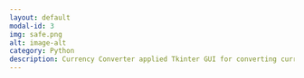 ```yaml
---
layout: default
modal-id: 3
img: safe.png
alt: image-alt
category: Python
description: Currency Converter applied Tkinter GUI for converting currencies via scraped real-time foreign exchange rates using Beautiful Soup.
---
```

